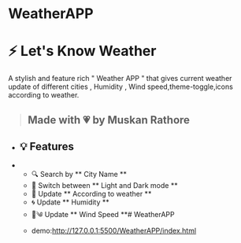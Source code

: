 # WeatherAPP
# ⚡ Let's Know Weather
A stylish and feature rich " Weather APP " that gives current weather update of different cities , Humidity , Wind speed,theme-toggle,icons according to weather.
>  Made with 💗 by Muskan Rathore
> ---
+ ## 💡 Features
+ - 🔍 Search by ** City Name **
  - 🌙 Switch between ** Light and  Dark mode **
  -  🌈 Update ** According to weather **
  -  🌀 Update ** Humidity **
  - 🍃༄ Update ** Wind Speed **# WeatherAPP
  - demo:http://127.0.0.1:5500/WeatherAPP/index.html

